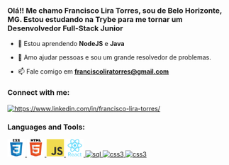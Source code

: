 <!-- [![Linkedin Badge](https://img.shields.io/badge/-LinkedIn-blue?style=flat-square&logo=Linkedin&logoColor=white&link=https://www.linkedin.com/in/fagnerpsantos/)](https://www.linkedin.com/in/fagnerpsantos/) -->

<h3>Olá!! Me chamo Francisco Lira Torres, sou de Belo Horizonte, MG. Estou estudando na Trybe para me tornar um Desenvolvedor Full-Stack Junior</h2>



- 🌱 Estou aprendendo **NodeJS** e **Java**

- 💬 Amo ajudar pessoas e sou um grande resolvedor de problemas.

- 📫 Fale comigo em **franciscoliratorres@gmail.com**

<h3 align="left">Connect with me:</h3>
<p align="left">
<a href="https://www.linkedin.com/in/francisco-lira-torres/" target="blank"><img align="center" src="https://cdn.jsdelivr.net/npm/simple-icons@3.0.1/icons/linkedin.svg" alt="https://www.linkedin.com/in/francisco-lira-torres/" height="30" width="40" /></a>
</p>

<h3 align="left">Languages and Tools:</h3>
<p align="left"> <a href="https://www.w3schools.com/css/" target="_blank"> <img src="https://raw.githubusercontent.com/devicons/devicon/master/icons/css3/css3-original-wordmark.svg" alt="css3" width="40" height="40"/> </a> <a href="https://www.w3.org/html/" target="_blank"> <img src="https://raw.githubusercontent.com/devicons/devicon/master/icons/html5/html5-original-wordmark.svg" alt="html5" width="40" height="40"/> </a> <a href="https://developer.mozilla.org/en-US/docs/Web/JavaScript" target="_blank"> <img src="https://raw.githubusercontent.com/devicons/devicon/master/icons/javascript/javascript-original.svg" alt="javascript" width="40" height="40"/> </a> <a href="https://reactjs.org/" target="_blank"> <img src="https://raw.githubusercontent.com/devicons/devicon/master/icons/react/react-original-wordmark.svg" alt="react" width="40" height="40"/> </a>
<a href="https://www.w3schools.com/sql/" target="_blank"> <img src="http://db4beginners.com/wp-content/uploads/2018/05/images.png" alt="sql" width="40" height="40"/> </a> <a href="https://docs.mongodb.com/" target="_blank"> <img src="https://media-exp1.licdn.com/dms/image/C560BAQGC029P7UbAMQ/company-logo_200_200/0/1562088387077?e=2159024400&v=beta&t=lEY4Obku1xJ3BB_BpN3Np9ILy8_zaB1_yjsfH9A57qs" alt="css3" width="40" height="40"/> </a> <a href="https://nodejs.org/en/docs/" target="_blank"> <img src="https://www.opus-software.com.br/wp-content/uploads/2018/09/nodejs.jpg" alt="css3" width="40" height="40"/></p>


